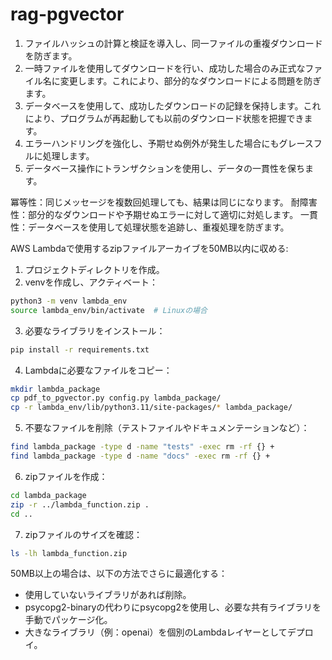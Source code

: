 # rag-pgvector

1. ファイルハッシュの計算と検証を導入し、同一ファイルの重複ダウンロードを防ぎます。
2. 一時ファイルを使用してダウンロードを行い、成功した場合のみ正式なファイル名に変更します。これにより、部分的なダウンロードによる問題を防ぎます。
3. データベースを使用して、成功したダウンロードの記録を保持します。これにより、プログラムが再起動しても以前のダウンロード状態を把握できます。
4. エラーハンドリングを強化し、予期せぬ例外が発生した場合にもグレースフルに処理します。
5. データベース操作にトランザクションを使用し、データの一貫性を保ちます。

冪等性：同じメッセージを複数回処理しても、結果は同じになります。
耐障害性：部分的なダウンロードや予期せぬエラーに対して適切に対処します。
一貫性：データベースを使用して処理状態を追跡し、重複処理を防ぎます。


AWS Lambdaで使用するzipファイルアーカイブを50MB以内に収める:
1. プロジェクトディレクトリを作成。
2. venvを作成し、アクティベート：

```bash
python3 -m venv lambda_env
source lambda_env/bin/activate  # Linuxの場合
```

3. 必要なライブラリをインストール：

```bash
pip install -r requirements.txt
```

4. Lambdaに必要なファイルをコピー：

```bash
mkdir lambda_package
cp pdf_to_pgvector.py config.py lambda_package/
cp -r lambda_env/lib/python3.11/site-packages/* lambda_package/
```

5. 不要なファイルを削除（テストファイルやドキュメンテーションなど）：

```bash
find lambda_package -type d -name "tests" -exec rm -rf {} +
find lambda_package -type d -name "docs" -exec rm -rf {} +
```

6. zipファイルを作成：

```bash
cd lambda_package
zip -r ../lambda_function.zip .
cd ..
```

7. zipファイルのサイズを確認：

```bash
ls -lh lambda_function.zip
```

50MB以上の場合は、以下の方法でさらに最適化する：
- 使用していないライブラリがあれば削除。
- psycopg2-binaryの代わりにpsycopg2を使用し、必要な共有ライブラリを手動でパッケージ化。
- 大きなライブラリ（例：openai）を個別のLambdaレイヤーとしてデプロイ。
